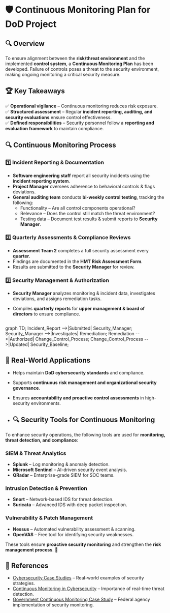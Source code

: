 # 🛡️ Continuous Monitoring Plan for DoD Project  

## 🔍 Overview  
To ensure alignment between the **risk/threat environment** and the implemented **control system**, a **Continuous Monitoring Plan** has been developed. Failure of controls poses a threat to the security environment, making ongoing monitoring a critical security measure.  

## 🏆 Key Takeaways  
✅ **Operational vigilance** – Continuous monitoring reduces risk exposure.  
✅ **Structured assessment** – Regular **incident reporting, auditing, and security evaluations** ensure control effectiveness.  
✅ **Defined responsibilities** – Security personnel follow a **reporting and evaluation framework** to maintain compliance.  

## 🔍 Continuous Monitoring Process  
### **1️⃣ Incident Reporting & Documentation**  
- **Software engineering staff** report all security incidents using the **incident reporting system**.  
- **Project Manager** oversees adherence to behavioral controls & flags deviations.  
- **General auditing team** conducts **bi-weekly control testing**, tracking the following:  
  - Functionality – Are all control components operational?  
  - Relevance – Does the control still match the threat environment?  
  - Testing data – Document test results & submit reports to **Security Manager**.  

### **2️⃣ Quarterly Assessments & Compliance Reviews**  
- **Assessment Team 2** completes a full security assessment every **quarter**.  
- Findings are documented in the **HMT Risk Assessment Form**.  
- Results are submitted to the **Security Manager** for review.  

### **3️⃣ Security Management & Authorization**  
- **Security Manager** analyzes monitoring & incident data, investigates deviations, and assigns remediation tasks.  
- Compiles **quarterly reports** for **upper management & board of directors** to ensure compliance.

  ```mermaid
graph TD;
  Incident_Report -->|Submitted| Security_Manager;
  Security_Manager -->|Investigates| Remediation;
  Remediation -->|Authorized| Change_Control_Process;
  Change_Control_Process -->|Updated| Security_Baseline;


## 📌 Real-World Applications  
- Helps maintain **DoD cybersecurity standards** and compliance.  
- Supports **continuous risk management and organizational security governance**.  
- Ensures **accountability and proactive control assessments** in high-security environments.

- ## 🔍 Security Tools for Continuous Monitoring  

To enhance security operations, the following tools are used for **monitoring, threat detection, and compliance**:  

### **SIEM & Threat Analytics**  
- **Splunk** – Log monitoring & anomaly detection.  
- **Microsoft Sentinel** – AI-driven security event analysis.  
- **QRadar** – Enterprise-grade SIEM for SOC teams.  

### **Intrusion Detection & Prevention**  
- **Snort** – Network-based IDS for threat detection.  
- **Suricata** – Advanced IDS with deep packet inspection.  

### **Vulnerability & Patch Management**  
- **Nessus** – Automated vulnerability assessment & scanning.  
- **OpenVAS** – Free tool for identifying security weaknesses.  

These tools ensure **proactive security monitoring** and strengthen the **risk management process**. 🚀  

## 📌 References  
- [Cybersecurity Case Studies](https://digitaldefynd.com/IQ/cybersecurity-case-studies/) – Real-world examples of security strategies.  
- [Continuous Monitoring in Cybersecurity](https://cybersecop.com/news/2024/9/20/why-continuous-monitoring-is-crucial-for-cybersecurity-real-time-threat-detection-and-mitigationnbsp) – Importance of real-time threat detection.  
- [Government Continuous Monitoring Case Study](https://www.isaca.org/resources/isaca-journal/issues/2015/volume-1/implementing-an-information-security-continuous-monitoring-solutiona-case-study) – Federal agency implementation of security monitoring.  



